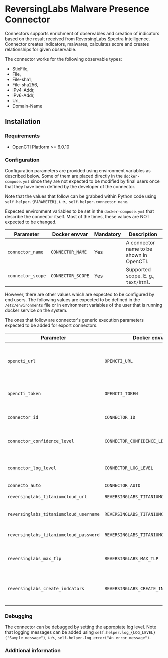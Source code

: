 # ReversingLabs Malware Presence Connector

Connectors supports enrichment of observables and creation of indicators based on the result received from ReversingLabs Spectra Intelligence. Connector creates indicators, malwares, calculates score and creates relationships for given observable.

The connector works for the following observable types:
- StixFile,
- File,
- File-sha1,
- File-sha256,
- IPv4-Addr,
- IPv6-Addr,
- Url,
- Domain-Name

## Installation

### Requirements

- OpenCTI Platform >= 6.0.10

### Configuration

Configuration parameters are provided using environment variables as described below.
Some of them are placed directly in the `docker-compose.yml` since they are not expected to be modified by final users once that they have been defined by the developer of the connector.

Note that the values that follow can be grabbed within Python code using `self.helper.{PARAMETER}`, i. e., `self.helper.connector_nane`.

Expected environment variables to be set in the  `docker-compose.yml` that describe the connector itself.
Most of the times, these values are NOT expected to be changed.

| Parameter                            | Docker envvar                       | Mandatory    | Description                                                                                                                                                |
| ------------------------------------ | ----------------------------------- | ------------ | ---------------------------------------------------------------------------------------------------------------------------------------------------------- |
| `connector_name`                     | `CONNECTOR_NAME`                    | Yes          | A connector name to be shown in OpenCTI.                                                                                                                   |
| `connector_scope`                    | `CONNECTOR_SCOPE`                   | Yes          | Supported scope. E. g., `text/html`.                                                                                                                       |

However, there are other values which are expected to be configured by end users.
The following values are expected to be defined in the `/etc/environments` file or in environment variables of the user that is running docker service on the system.

The ones that follow are connector's generic execution parameters expected to be added for export connectors.

| Parameter                            | Docker envvar                       | Mandatory    | Description                                                                                                                                                |
| ------------------------------------ | ----------------------------------- | ------------ | ---------------------------------------------------------------------------------------------------------------------------------------------------------- |
| `opencti_url`                        | `OPENCTI_URL`                       | Yes          | The URL of the OpenCTI platform. Note that final `/` should be avoided. Example value: `http://opencti:8080`                                               |
| `opencti_token`                      | `OPENCTI_TOKEN`                     | Yes          | The default admin token configured in the OpenCTI platform parameters file.                                                                                |
| `connector_id`                       | `CONNECTOR_ID`                      | Yes          | A valid arbitrary `UUIDv4` that must be unique for this connector.                                                                                         |
| `connector_confidence_level`         | `CONNECTOR_CONFIDENCE_LEVEL`        | Yes          | The default confidence level for created sightings (a number between 1 and 4).                                                                             |
| `connector_log_level`                | `CONNECTOR_LOG_LEVEL`               | Yes          | The log level for this connector, could be `debug`, `info`, `warn` or `error` (less verbose).                                                              |
| `connecto_auto`                      | `CONNECTOR_AUTO`               |    | Yes          | Decide whether you want connector to automatically enrich data (true/false) |
| `reversinglabs_titaniumcloud_url`    | `REVERSINGLABS_TITANIUMCLOUD_URL`  | Yes           | Default is data.reversinglabs.com  |
| `reversinglabs_titaniumcloud_username`    | `REVERSINGLABS_TITANIUMCLOUD_USERNAME`  | Yes           | User used to connect to the ReversingLabs APIs  |
| `reversinglabs_titaniumcloud_password`    | `REVERSINGLABS_TITANIUMCLOUD_PASSWORD`  | Yes           | Password for user used to connect to the ReversingLabs APIs  |
| `reversinglabs_max_tlp`    | `REVERSINGLABS_MAX_TLP`  | Yes           | Define which is maximum TLP for entity that connector can enrich  |
| `reversinglabs_create_indcators`    | `REVERSINGLABS_CREATE_INDICATORS`  | Yes           | Default. Create indicators from observables based on the results received form APIs  |  


### Debugging ###

The connector can be debugged by setting the appropiate log level.
Note that logging messages can be added using `self.helper.log_{LOG_LEVEL}("Sample message")`, i. e., `self.helper.log_error("An error message")`.

### Additional information
